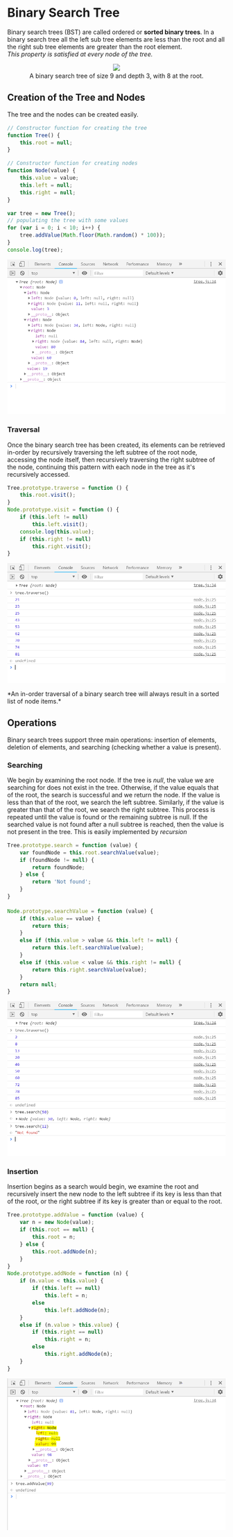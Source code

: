 # Binary Search Tree
Binary search trees (BST) are called ordered or **sorted binary trees**. 
In a binary search tree all the left sub tree elements are less than the root and all the right sub tree elements are greater than the root element.<br>
*This property is satisfied at every node of the tree.*

<p align="center">
    <img src="https://upload.wikimedia.org/wikipedia/commons/thumb/d/da/Binary_search_tree.svg/200px-Binary_search_tree.svg.png"><br>
    A binary search tree of size 9 and depth 3, with 8 at the root.
</p>

## Creation of the Tree and Nodes
The tree and the nodes can be created easily.
```javascript
// Constructor function for creating the tree
function Tree() {
    this.root = null;
}
```
```javascript
// Constructor function for creating nodes
function Node(value) {
    this.value = value;
    this.left = null;
    this.right = null;
}
```
```javascript
var tree = new Tree();
// populating the tree with some values
for (var i = 0; i < 10; i++) {
    tree.addValue(Math.floor(Math.random() * 100));
}
console.log(tree);
```
<p align="center">
    <img src="assets/images/tree.png">
</p>


### Traversal
Once the binary search tree has been created, its elements can be retrieved in-order by recursively traversing the left subtree of the root node, accessing the node itself, then recursively traversing the right subtree of the node, continuing this pattern with each node in the tree as it's recursively accessed.<br>

```javascript
Tree.prototype.traverse = function () {
    this.root.visit();
}
Node.prototype.visit = function () {
    if (this.left != null)
        this.left.visit();
    console.log(this.value);
    if (this.right != null)
        this.right.visit();
}
```
<p align="center">
    <img src="assets/images/tree_traverse.png">
</p>
*An in-order traversal of a binary search tree will always result in a sorted list of node items.*

## Operations
Binary search trees support three main operations: insertion of elements, deletion of elements, and searching (checking whether a value is present).

### Searching
We begin by examining the root node. If the tree is *null*, the value we are searching for does not exist in the tree. Otherwise, if the value equals that of the root, the search is successful and we return the node. If the value is less than that of the root, we search the left subtree. Similarly, if the value is greater than that of the root, we search the right subtree. This process is repeated until the value is found or the remaining subtree is null. If the searched value is not found after a null subtree is reached, then the value is not present in the tree. This is easily implemented by *recursion*

```javascript
Tree.prototype.search = function (value) {
    var foundNode = this.root.searchValue(value);
    if (foundNode != null) {
        return foundNode;
    } else {
        return 'Not found';
    }
}

Node.prototype.searchValue = function (value) {
    if (this.value == value) {
        return this;
    }
    else if (this.value > value && this.left != null) {
        return this.left.searchValue(value);
    }
    else if (this.value < value && this.right != null) {
        return this.right.searchValue(value);
    }
    return null;
}
```
<p align="center">
    <img src="assets/images/tree_search.png">
</p>

### Insertion
Insertion begins as a search would begin, we examine the root and recursively insert the new node to the left subtree if its key is less than that of the root, or the right subtree if its key is greater than or equal to the root.

```javascript
Tree.prototype.addValue = function (value) {
    var n = new Node(value);
    if (this.root == null) {
        this.root = n;
    } else {
        this.root.addNode(n);
    }
}
Node.prototype.addNode = function (n) {
    if (n.value < this.value) {
        if (this.left == null)
            this.left = n;
        else
            this.left.addNode(n);
    }
    else if (n.value > this.value) {
        if (this.right == null)
            this.right = n;
        else
            this.right.addNode(n);
    }
}
```
<p align="center">
    <img src="assets/images/add_value.png">
</p>
